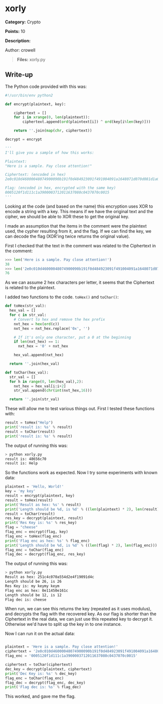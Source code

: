 # xorly
**Category:** Crypto

**Points:** 10

**Description:**

Author: crowell

> **Files:** xorly.py

## Write-up
The Python code provided with this was:
```python
#!/usr/bin/env python2

def encrypt(plaintext, key):

    ciphertext = []
    for i in xrange(0, len(plaintext)):
        ciphertext.append(ord(plaintext[i]) ^ ord(key[i%len(key)])) 

    return ''.join(map(chr, ciphertext))

decrypt = encrypt

'''
I'll give you a sample of how this works:

Plaintext: 
"Here is a sample. Pay close attention!"

Ciphertext: (encoded in hex)
2e0c010d46000048074900090b191f0d484923091f491004091a1648071d070d081d1a070848

Flag: (encoded in hex, encrypted with the same key)
0005120f1d111c1a3900003712011637080c0437070c0015
'''
```

Looking at the code (and based on the name) this encryption uses XOR to encode a string with a key. This means if we have the original text and the cipher, we should be able to XOR these to get the original key.

I made an assumption that the items in the comment were the plaintext used, the cypher resulting from it, and the flag. If we can find the key, we can decode the flag (XOR'ing twice returns the original value).

First I checked that the text in the comment was related to the Ciphertext in the comment:
```python
>>> len('Here is a sample. Pay close attention!')
38
>>> len('2e0c010d46000048074900090b191f0d484923091f491004091a1648071d070d081d1a070848')
76
```
As we can assume 2 hex characters per letter, it seems that the Ciphertext is related to the plaintext.

I added two functions to the code. `toHex()` and `toChar()`:
```python
def toHex(str_val):
  hex_val = []
  for c in str_val:
    # Convert to hex and remove the hex prefix
    nxt_hex = hex(ord(c))
    nxt_hex = nxt_hex.replace('0x', '')

    # If it's only one character, put a 0 at the beginning
    if len(nxt_hex) == 1:
      nxt_hex = '0' + nxt_hex

    hex_val.append(nxt_hex)

  return ''.join(hex_val)

def toChar(hex_val):
  str_val = []
  for h in range(0, len(hex_val),2):
    nxt_hex = hex_val[i:i+2]
    str_val.append(chr(int(nxt_hex,16)))

  return ''.join(str_val)
```

These will allow me to test various things out. First I tested these functions with:
```python
result = toHex("Help")
print('result is: %s' % result)
result = toChar(result)
print('result is: %s' % result)
```

The output of running this was:
```bash
> python xorly.py
result is: 48656c70
result is: Help
```
So the functions work as expected. Now I try some experiments with known data:
```python
plaintext = 'Hello, World!'
key = 'my key'
result = encrypt(plaintext, key)
result = toHex(result)
print('Result as hex: %s' % result)
print('Length should be %d, is %d' % ((len(plaintext) * 2), len(result)))
result = toChar(result)
res_key = decrypt(plaintext, result)
print('Res Key is: %s' % res_key)
flag = "cheese"
flag_enc = encrypt(flag, key)
flag_enc = toHex(flag_enc)
print('Flag enc as hex: %s' % flag_enc)
print('Length should be %d, is %d' % ((len(flag) * 2), len(flag_enc)))
flag_enc = toChar(flag_enc)
flag_dec = decrypt(flag_enc, res_key)
```

The output of running this was:
```bash
> python xorly.py
Result as hex: 251c4c070a554d2e4f19091d4c
Length should be 26, is 26
Res Key is: my keymy keym
Flag enc as hex: 0e11450e161c
Length should be 12, is 12
Flag dec is: cheese
```
When run, we can see this returns the key (repeated as it uses modulus), and decrypts the flag with the recovered key. As our flag is shorter than the Ciphertext in the real data, we can just use this repeated key to decrypt it. Otherwise we'd have to split up the key in to one instance. 

Now I can run it on the actual data:
```python

plaintext = 'Here is a sample. Pay close attention!'
ciphertext = '2e0c010d46000048074900090b191f0d484923091f491004091a1648071d070d081d1a070848'
flag_enc = '0005120f1d111c1a3900003712011637080c0437070c0015'

ciphertext = toChar(ciphertext)
dec_key = decrypt(plaintext, ciphertext)
print('Dec Key is: %s' % dec_key)
flag_enc = toChar(flag_enc)
flag_dec = decrypt(flag_enc, dec_key)
print('Flag dec is: %s' % flag_dec)
```

This worked, and gave me the flag.
